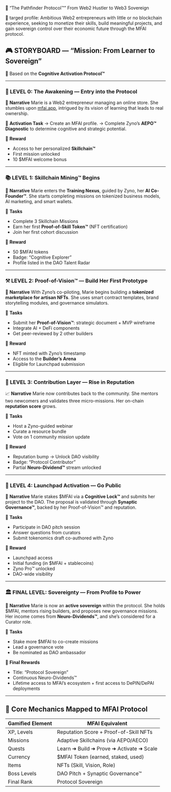 🎯 “The Pathfinder Protocol™”
From Web2 Hustler to Web3 Sovereign

🔎 targed profile:
Ambitious Web2 entrepreneurs with little or no blockchain experience, seeking to monetize their skills, build meaningful projects, and gain sovereign control over their economic future through the MFAI protocol.

## 🎮 STORYBOARD — **“Mission: From Learner to Sovereign”**

🔁 Based on the **Cognitive Activation Protocol™**

---

### 🧠 LEVEL 0: **The Awakening — Entry into the Protocol**

📍 **Narrative**
Marie is a Web2 entrepreneur managing an online store. She stumbles upon [mfai.app](https://mfai.app), intrigued by its vision of learning that leads to real ownership.

🧩 **Activation Task**
→ Create an MFAI profile.
→ Complete Zyno’s **AEPO™ Diagnostic** to determine cognitive and strategic potential.

🎁 **Reward**

- Access to her personalized **Skillchain™**
- First mission unlocked
- 10 \$MFAI welcome bonus

---

### 📚 LEVEL 1: **Skillchain Mining™ Begins**

🎯 **Narrative**
Marie enters the **Training Nexus**, guided by Zyno, her **AI Co-Founder™**.
She starts completing missions on tokenized business models, AI marketing, and smart wallets.

🧠 **Tasks**

- Complete 3 Skillchain Missions
- Earn her first **Proof-of-Skill Token™** (NFT certification)
- Join her first cohort discussion

🎁 **Reward**

- 50 \$MFAI tokens
- Badge: “Cognitive Explorer”
- Profile listed in the DAO Talent Radar

---

### ⚒️ LEVEL 2: **Proof-of-Vision™ — Build Her First Prototype**

🚀 **Narrative**
With Zyno’s co-piloting, Marie begins building a **tokenized marketplace for artisan NFTs**.
She uses smart contract templates, brand storytelling modules, and governance simulators.

🧠 **Tasks**

- Submit her **Proof-of-Vision™**: strategic document + MVP wireframe
- Integrate AI + DeFi components
- Get peer-reviewed by 2 other builders

🎁 **Reward**

- NFT minted with Zyno’s timestamp
- Access to the **Builder’s Arena**
- Eligible for Launchpad submission

---

### 🤝 LEVEL 3: **Contribution Layer — Rise in Reputation**

📈 **Narrative**
Marie now contributes back to the community. She mentors two newcomers and validates three micro-missions. Her on-chain **reputation score** grows.

🧠 **Tasks**

- Host a Zyno-guided webinar
- Curate a resource bundle
- Vote on 1 community mission update

🎁 **Reward**

- Reputation bump → Unlock DAO visibility
- Badge: “Protocol Contributor”
- Partial **Neuro-Dividend™** stream unlocked

---

### 🧭 LEVEL 4: **Launchpad Activation — Go Public**

🎯 **Narrative**
Marie stakes \$MFAI via a **Cognitive Lock™** and submits her project to the DAO.
The proposal is validated through **Synaptic Governance™**, backed by her Proof-of-Vision™ and reputation.

🧠 **Tasks**

- Participate in DAO pitch session
- Answer questions from curators
- Submit tokenomics draft co-authored with Zyno

🎁 **Reward**

- Launchpad access
- Initial funding (in \$MFAI + stablecoins)
- Zyno Pro™ unlocked
- DAO-wide visibility

---

### 🏛️ FINAL LEVEL: **Sovereignty — From Profile to Power**

👑 **Narrative**
Marie is now an **active sovereign** within the protocol. She holds \$MFAI, mentors rising builders, and proposes new governance missions. Her income comes from **Neuro-Dividends™**, and she’s considered for a Curator role.

🧠 **Tasks**

- Stake more \$MFAI to co-create missions
- Lead a governance vote
- Be nominated as DAO ambassador

🎁 **Final Rewards**

- Title: “Protocol Sovereign”
- Continuous Neuro-Dividends™
- Lifetime access to MFAI’s ecosystem + first access to DePIN/DePAI deployments

---

## 🧩 Core Mechanics Mapped to MFAI Protocol

| Gamified Element | MFAI Equivalent                          |
| ---------------- | ---------------------------------------- |
| XP, Levels       | Reputation Score + Proof-of-Skill NFTs   |
| Missions         | Adaptive Skillchains (via AEPO/AECO)     |
| Quests           | Learn ➜ Build ➜ Prove ➜ Activate ➜ Scale |
| Currency         | \$MFAI Token (earned, staked, used)      |
| Items            | NFTs (Skill, Vision, Role)               |
| Boss Levels      | DAO Pitch + Synaptic Governance™        |
| Final Rank       | Protocol Sovereign                       |
